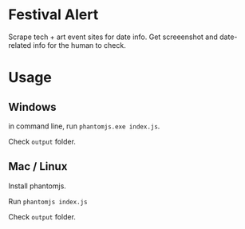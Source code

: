 Festival Alert
========

Scrape tech + art event sites for date info. Get screeenshot and date-related info for the human to check.

# Usage

## Windows
in command line, run `phantomjs.exe index.js`.

Check `output` folder.

## Mac / Linux

Install phantomjs.

Run `phantomjs index.js`

Check `output` folder.